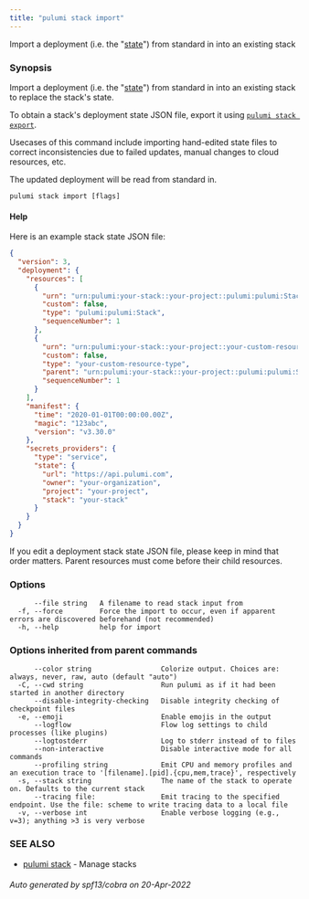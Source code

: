 ```yaml
---
title: "pulumi stack import"
---
```




Import a deployment (i.e. the "[state](/docs/reference/glossary/#state)") from standard in into an existing stack

### Synopsis

Import a deployment (i.e. the "[state](/docs/reference/glossary/#state)") from standard in into an existing stack to replace the stack's state.

To obtain a stack's deployment state JSON file, export it using [`pulumi stack export`](docs/reference/cli/pulumi_stack).

Usecases of this command include importing hand-edited state files to 
correct inconsistencies due to failed updates, manual changes to cloud resources, etc. 

The updated deployment will be read from standard in.

```
pulumi stack import [flags]
```

#### Help

Here is an example stack state JSON file:

```json
{
  "version": 3,
  "deployment": {
    "resources": [
      {
        "urn": "urn:pulumi:your-stack::your-project::pulumi:pulumi:Stack::your-project-your-stack",
        "custom": false,
        "type": "pulumi:pulumi:Stack",
        "sequenceNumber": 1
      },
      {
        "urn": "urn:pulumi:your-stack::your-project::your-custom-resource-type::custom",
        "custom": false,
        "type": "your-custom-resource-type",
        "parent": "urn:pulumi:your-stack::your-project::pulumi:pulumi:Stack::your-project-your-stack",
        "sequenceNumber": 1
      }
    ],
    "manifest": {
      "time": "2020-01-01T00:00:00.00Z",
      "magic": "123abc",
      "version": "v3.30.0"
    },
    "secrets_providers": {
      "type": "service",
      "state": {
        "url": "https://api.pulumi.com",
        "owner": "your-organization",
        "project": "your-project",
        "stack": "your-stack"
      }
    }
  }
}
```

If you edit a deployment stack state JSON file, please keep in mind that order matters. Parent resources must come before their child resources.

### Options

```
      --file string   A filename to read stack input from
  -f, --force         Force the import to occur, even if apparent errors are discovered beforehand (not recommended)
  -h, --help          help for import
```

### Options inherited from parent commands

```
      --color string                 Colorize output. Choices are: always, never, raw, auto (default "auto")
  -C, --cwd string                   Run pulumi as if it had been started in another directory
      --disable-integrity-checking   Disable integrity checking of checkpoint files
  -e, --emoji                        Enable emojis in the output
      --logflow                      Flow log settings to child processes (like plugins)
      --logtostderr                  Log to stderr instead of to files
      --non-interactive              Disable interactive mode for all commands
      --profiling string             Emit CPU and memory profiles and an execution trace to '[filename].[pid].{cpu,mem,trace}', respectively
  -s, --stack string                 The name of the stack to operate on. Defaults to the current stack
      --tracing file:                Emit tracing to the specified endpoint. Use the file: scheme to write tracing data to a local file
  -v, --verbose int                  Enable verbose logging (e.g., v=3); anything >3 is very verbose
```

### SEE ALSO

* [pulumi stack](/docs/reference/cli/pulumi_stack/)	 - Manage stacks

###### Auto generated by spf13/cobra on 20-Apr-2022
